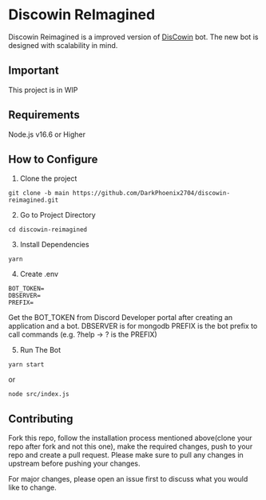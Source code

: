 # Discowin ReImagined

Discowin Reimagined is a improved version of [DisCowin](https://github.com/darkphoenix2704/discowin) bot. The new bot is designed with scalability in mind.

## Important

This project is in WIP

## Requirements

Node.js v16.6 or Higher

## How to Configure

1. Clone the project

```
git clone -b main https://github.com/DarkPhoenix2704/discowin-reimagined.git
```

2. Go to Project Directory

```
cd discowin-reimagined
```

3. Install Dependencies

```
yarn
```

4. Create .env

```
BOT_TOKEN=
DBSERVER=
PREFIX=
```

Get the BOT_TOKEN from Discord Developer portal after creating an application and a bot.
DBSERVER is for mongodb
PREFIX is the bot prefix to call commands (e.g. ?help -> ? is the PREFIX)

5. Run The Bot

```
yarn start
```

or

```
node src/index.js
```

## Contributing

Fork this repo, follow the installation process mentioned above(clone your repo after fork and not this one), make the required changes, push to your repo and create a pull request.
Please make sure to pull any changes in upstream before pushing your changes.

For major changes, please open an issue first to discuss what you would like to change.
